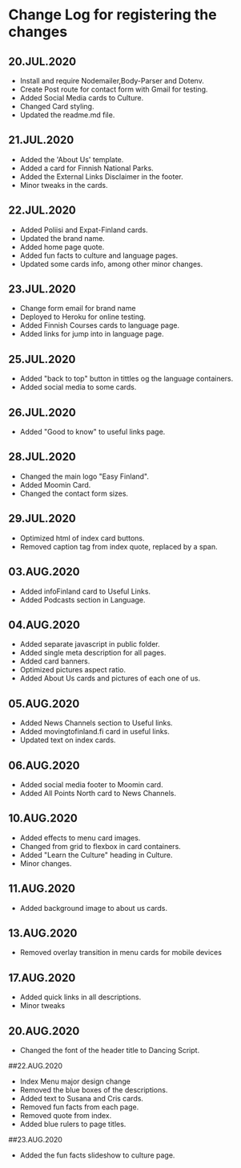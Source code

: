 # Change Log for registering the changes

## 20.JUL.2020

- Install and require Nodemailer,Body-Parser and Dotenv.
- Create Post route for contact form with Gmail for testing.
- Added Social Media cards to Culture.
- Changed Card styling.
- Updated the readme.md file.

## 21.JUL.2020

- Added the 'About Us' template.
- Added a card for Finnish National Parks.
- Added the External Links Disclaimer in the footer.
- Minor tweaks in the cards.

## 22.JUL.2020

- Added Poliisi and Expat-Finland cards.
- Updated the brand name.
- Added home page quote.
- Added fun facts to culture and language pages.
- Updated some cards info, among other minor changes.

## 23.JUL.2020

- Change form email for brand name
- Deployed to Heroku for online testing.
- Added Finnish Courses cards to language page.
- Added links for jump into in language page.

## 25.JUL.2020

- Added "back to top" button in tittles og the language containers.
- Added social media to some cards.

## 26.JUL.2020

- Added "Good to know" to useful links page.

## 28.JUL.2020

- Changed the main logo "Easy Finland".
- Added Moomin Card.
- Changed the contact form sizes.

## 29.JUL.2020

- Optimized html of index card buttons.
- Removed caption tag from index quote, replaced by a span.

## 03.AUG.2020

- Added infoFinland card to Useful Links.
- Added Podcasts section in Language.

## 04.AUG.2020

- Added separate javascript in public folder.
- Added single meta description for all pages.
- Added card banners.
- Optimized pictures aspect ratio.
- Added About Us cards and pictures of each one of us.

## 05.AUG.2020

-  Added News Channels section to Useful links.
- Added movingtofinland.fi card in useful links.
- Updated text on index cards.

## 06.AUG.2020

- Added social media footer to Moomin card.
- Added All Points North card to News Channels.

## 10.AUG.2020

- Added effects to menu card images.
- Changed from grid to flexbox in card containers.
- Added "Learn the Culture" heading in Culture.
- Minor changes.

## 11.AUG.2020

- Added background image to about us cards.

## 13.AUG.2020

- Removed overlay transition in menu cards for mobile devices

## 17.AUG.2020

- Added quick links in all descriptions.
- Minor tweaks

## 20.AUG.2020

- Changed the font of the header title to Dancing Script.

##22.AUG.2020

- Index Menu major design change
- Removed the blue boxes of the descriptions.
- Added text to Susana and Cris cards.
- Removed fun facts from each page.
- Removed quote from index.
- Added blue rulers to page titles.

##23.AUG.2020

- Added the fun facts slideshow to culture page.

